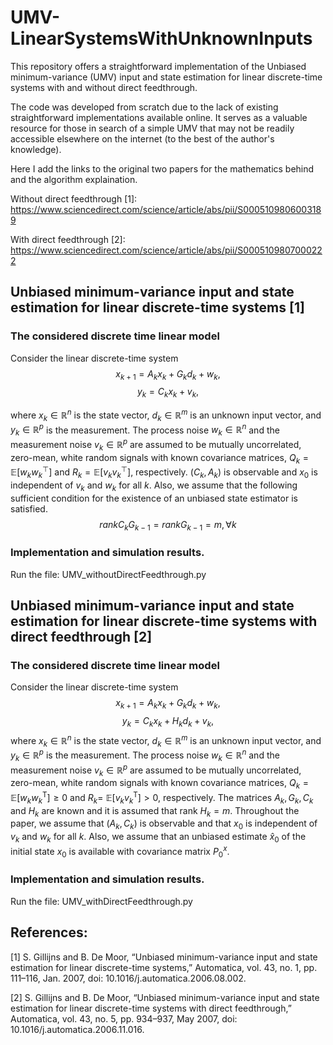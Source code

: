 # UMV-LinearSystemsWithUnknownInputs
This repository offers a straightforward implementation of the Unbiased minimum-variance (UMV) input and state estimation for linear discrete-time systems with and without direct feedthrough.

The code was developed from scratch due to the lack of existing straightforward implementations available online. It serves as a valuable resource for those in search of a simple UMV that may not be readily accessible elsewhere on the internet (to the best of the author's knowledge).

Here I add the links to the original two papers for the mathematics behind and the algorithm explaination. 

Without direct feedthrough [1]: https://www.sciencedirect.com/science/article/abs/pii/S0005109806003189

With direct feedthrough [2]: https://www.sciencedirect.com/science/article/abs/pii/S0005109807000222



## Unbiased minimum-variance input and state estimation for linear discrete-time systems [1]
### The considered discrete time linear model
Consider the linear discrete-time system
$$x_{k+1}=A_k x_k+G_k d_k+w_k,$$
$$y_k=C_k x_k+v_k,$$

where $x_k \in \mathbb{R}^n$ is the state vector, $d_k \in \mathbb{R}^m$ is an unknown input vector, and $y_k \in \mathbb{R}^p$ is the measurement. The process noise $w_k \in \mathbb{R}^n$ and the measurement noise $v_k \in \mathbb{R}^p$ are assumed to be mutually uncorrelated, zero-mean, white random signals with known covariance matrices, $Q_k=\mathbb{E}\left[w_k w_k^{\top}\right]$ and $R_k=\mathbb{E}\left[v_k v_k^{\top}\right]$, respectively. $\left(C_k, A_k\right)$ is observable and  $x_0$ is independent of $v_k$ and $w_k$ for all $k$. Also, we assume that the following sufficient condition for the existence of an unbiased state estimator is satisfied.
$$rank C_k G_{k-1}=rank G_{k-1}=m, \forall k$$

### Implementation and simulation results. 
Run the file: UMV_withoutDirectFeedthrough.py

## Unbiased minimum-variance input and state estimation for linear discrete-time systems with direct feedthrough [2]
### The considered discrete time linear model
Consider the linear discrete-time system
$$x_{k+1} =A_k x_k+G_k d_k+w_k,$$
$$y_k =C_k x_k+H_k d_k+v_k,$$
where $x_k \in \mathbb{R}^n$ is the state vector, $d_k \in \mathbb{R}^m$ is an unknown input vector, and $y_k \in \mathbb{R}^p$ is the measurement. The process noise $w_k \in \mathbb{R}^n$ and the measurement noise $v_k \in \mathbb{R}^p$ are assumed to be mutually uncorrelated, zero-mean, white random signals with known covariance matrices, $Q_k=\mathbb{E}\left[w_k w_k^{\mathrm{T}}\right] \geqslant 0$ and $R_k=$ $\mathbb{E}\left[v_k v_k^{\mathrm{T}}\right]>0$, respectively. The matrices $A_k, G_k, C_k$ and $H_k$ are known and it is assumed that rank $H_k=m$. Throughout the paper, we assume that $\left(A_k, C_k\right)$ is observable and that $x_0$ is independent of $v_k$ and $w_k$ for all $k$. Also, we assume that an unbiased estimate $\hat{x}_0$ of the initial state $x_0$ is available with covariance matrix $P_0^x$.

### Implementation and simulation results. 

Run the file: UMV_withDirectFeedthrough.py


## References:
[1] S. Gillijns and B. De Moor, “Unbiased minimum-variance input and state estimation for linear discrete-time systems,” Automatica, vol. 43, no. 1, pp. 111–116, Jan. 2007, doi: 10.1016/j.automatica.2006.08.002.

[2] S. Gillijns and B. De Moor, “Unbiased minimum-variance input and state estimation for linear discrete-time systems with direct feedthrough,” Automatica, vol. 43, no. 5, pp. 934–937, May 2007, doi: 10.1016/j.automatica.2006.11.016.

